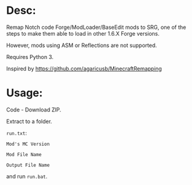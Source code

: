 # Desc:

Remap Notch code Forge/ModLoader/BaseEdit mods to SRG, one of the steps to make them able to load in other 1.6.X Forge versions.

However, mods using ASM or Reflections are not supported.

Requires Python 3.

Inspired by https://github.com/agaricusb/MinecraftRemapping

# Usage:

Code - Download ZIP.

Extract to a folder.

`run.txt`:

`Mod's MC Version`

`Mod File Name`

`Output File Name`

and run `run.bat`.
